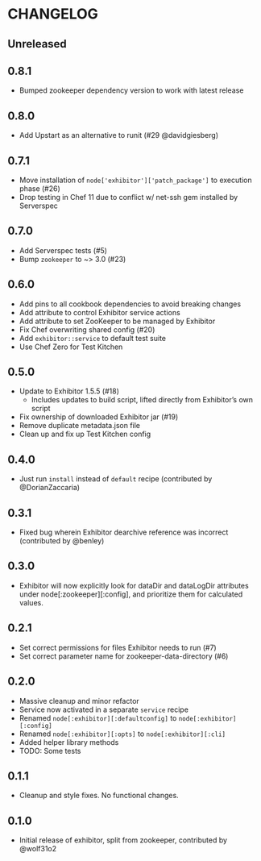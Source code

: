 # CHANGELOG

## Unreleased

## 0.8.1
* Bumped zookeeper dependency version to work with latest release

## 0.8.0
* Add Upstart as an alternative to runit (#29 @davidgiesberg)

## 0.7.1
* Move installation of `node['exhibitor']['patch_package']` to execution phase (#26)
* Drop testing in Chef 11 due to conflict w/ net-ssh gem installed by Serverspec

## 0.7.0
* Add Serverspec tests (#5)
* Bump `zookeeper` to ~> 3.0 (#23)

## 0.6.0
* Add pins to all cookbook dependencies to avoid breaking changes
* Add attribute to control Exhibitor service actions
* Add attribute to set ZooKeeper to be managed by Exhibitor
* Fix Chef overwriting shared config (#20)
* Add `exhibitor::service` to default test suite
* Use Chef Zero for Test Kitchen

## 0.5.0
* Update to Exhibitor 1.5.5 (#18)
    - Includes updates to build script, lifted directly from Exhibitor’s own script
* Fix ownership of downloaded Exhibitor jar (#19)
* Remove duplicate metadata.json file
* Clean up and fix up Test Kitchen config

## 0.4.0
* Just run `install` instead of `default` recipe (contributed by
  @DorianZaccaria)

## 0.3.1
* Fixed bug wherein Exhibitor dearchive reference was incorrect (contributed by
  @benley)

## 0.3.0
* Exhibitor will now explicitly look for dataDir and dataLogDir attributes
  under node[:zookeeper][:config], and prioritize them for calculated values.

## 0.2.1
* Set correct permissions for files Exhibitor needs to run (#7)
* Set correct parameter name for zookeeper-data-directory (#6)

## 0.2.0
* Massive cleanup and minor refactor
* Service now activated in a separate `service` recipe
* Renamed `node[:exhibitor][:defaultconfig]` to `node[:exhibitor][:config]`
* Renamed `node[:exhibitor][:opts]` to `node[:exhibitor][:cli]`
* Added helper library methods
* TODO: Some tests

## 0.1.1
* Cleanup and style fixes. No functional changes.

## 0.1.0
* Initial release of exhibitor, split from zookeeper, contributed by @wolf31o2 
